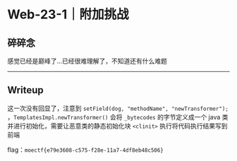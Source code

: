 # Web-23-1｜附加挑战

## 碎碎念

感觉已经是巅峰了...已经很难理解了，不知道还有什么难题
***
## Writeup

这一次没有回显了，注意到 `setField(dog, "methodName", "newTransformer");` ，`TemplatesImpl.newTransformer()` 会将 `_bytecodes` 的字节定义成一个 java 类并进行初始化，需要让恶意类的静态初始化块 `<clinit>` 执行将代码执行结果写到前端

flag：`moectf{e79e3608-c575-f28e-11a7-4df8eb48c506}`